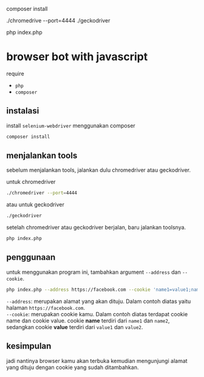 composer install

./chromedrive --port=4444
./geckodriver

php index.php

# browser bot with javascript

require

- `php`
- `composer`

## instalasi

install `selenium-webdriver` menggunakan composer

```bash
composer install
```

## menjalankan tools

sebelum menjalankan tools, jalankan dulu chromedriver atau geckodriver.

untuk chromedriver

```bash
./chromedriver --port=4444
```

atau untuk geckodriver

```bash
./geckodriver
```

setelah chromedriver atau geckodriver berjalan, baru jalankan toolsnya.

```bash
php index.php
```

## penggunaan

untuk menggunakan program ini, tambahkan argument `--address` dan `--cookie`.

```bash
php index.php --address https://facebook.com --cookie 'name1=value1;name2=value2'
```

`--address`: merupakan alamat yang akan dituju. Dalam contoh diatas yaitu halaman `https://facebook.com`. <br/>
`--cookie`: merupakan cookie kamu. Dalam contoh diatas terdapat cookie name dan cookie value. cookie **name** terdiri dari `name1` dan `name2`, sedangkan cookie **value** terdiri dari `value1` dan `value2`.

## kesimpulan

jadi nantinya browser kamu akan terbuka kemudian mengunjungi alamat yang dituju dengan cookie yang sudah ditambahkan.
